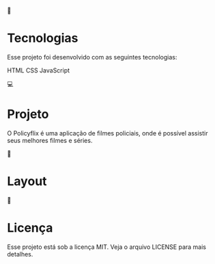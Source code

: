 🚀 <h1>Tecnologias</h1>
Esse projeto foi desenvolvido com as seguintes tecnologias:

 HTML
 CSS
 JavaScript

💻 <h1>Projeto</h1>

O Policyflix é uma aplicação de filmes policiais, onde é possível assistir seus melhores filmes e séries.

🔖 <h1>Layout</h1>


📝 <h1>Licença</h1>
Esse projeto está sob a licença MIT. Veja o arquivo LICENSE para mais detalhes.